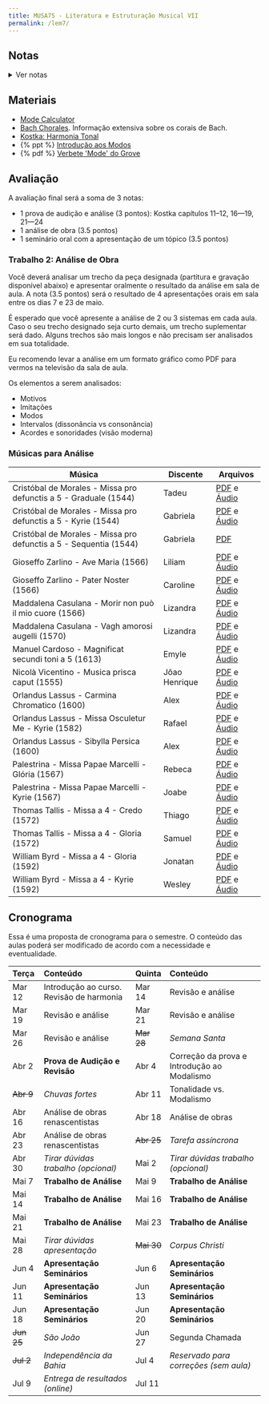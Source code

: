 ```yaml
---
title: MUSA75 - Literatura e Estruturação Musical VII
permalink: /lem7/
---
```


## Notas

<details>
  <summary>Ver notas</summary>

| Nome                          | Prova (3) | Análise (3.5) | Seminário (3.5) | Nota Final |
|:------------------------------|:----------|:--------------|:----------------|:-----------|
| Alex Cerqueira Marques        | 2.7       |               |                 | =sum       |
| Caroline Lima Turbiani        | 2.3       |               |                 | =sum       |
| Emyle Magna Santos Barbosa    | 2.3       |               |                 | =sum       |
| Gabriela Dalcom De Oliveira   | 2.7       |               |                 | =sum       |
| Joabe Jesus Borges            | 2.8       |               |                 | =sum       |
| João Henrique Souza e Souza   | 2.4       |               |                 | =sum       |
| Jonatan Silva De Oliveira     | 2.3       |               |                 | =sum       |
| Liliam Abilio Dantas          | 2.8       |               |                 | =sum       |
| Lizandra Dos Santos Goncalves | 2.3       |               |                 | =sum       |
| Rafael Santos Alencar         | 2.4       |               |                 | =sum       |
| Rebeca De Oliveira Lima       | 2.8       |               |                 | =sum       |
| Samuel Da Silva Ressurreição  | 2.8       |               |                 | =sum       |
| Tadeu Maciel Feitosa Campos   | 2.3       |               |                 | =sum       |
| Thiago Alves Pereira          | 2.5       |               |                 | =sum       |
| Wesley Alves Dos Santos       | 1.7       |               |                 | =sum       |

</details>

## Materiais

- [Mode Calculator](https://music-theory-practice.com/modes/mode-calculator.html)
- [Bach Chorales](http://www.bach-chorales.com/Index.htm). Informação extensiva sobre os corais de Bach.
- [Kostka: Harmonia Tonal](https://nuvem.ufba.br/s/9s7D1lAU6nNfnoF)
- {% ppt %} [Introdução aos Modos](https://docs.pkroger.com/Introdução%20aos%20Modos.pptx)
- {% pdf %} [Verbete 'Mode' do Grove](https://docs.pkroger.com/Mode%20-%20Grove.pdf)

## Avaliação

A avaliação final será a soma de 3 notas:

 - 1 prova de audição e análise (3 pontos): Kostka capítulos 11–12, 16—19, 21—24
 - 1 análise de obra (3.5 pontos)
 - 1 seminário oral com a apresentação de um tópico (3.5 pontos)


<!-- ### Prova de Audição

Na parte de audição das obras você deverá identificar o nome da obra, o(a)
compositor(a), e a data aproximada da obra.

- Giovanni Pierluigi da Palestrina - Il primo libro de madrigali a 4 voci - 1555
- Adriaen Willaert - Te Deum Patrem ingenitum - 1559
- Maddalena Casulana - Il secondo Libro de Madrigali a quattro voci - 1570 <br/>
  _Primeira compositora a ter um volume inteiro exclusivamente de sua música_
- Gregorio Allegri - Miserere (trecho) - ~1630
- Claudio Monteverdi - Sesto libro de madrigali - Oime il bel viso - 1614
- Francesca Caccini - La liberazione di Ruggiero dall’isola di Alcina - Ahi Melissa - 1625 <br/>
  _Primeira mulher a escrever uma ópera completa_
- Barbara Strozzi - Che si può fare op. 8 - 1664
- A. Vivaldi - Concerto em Si Menor - 2o Movimento - 1711
- J. S. Bach - Concerto in A minor - 2o Movimento - 1714
- J. S. Bach - Missa em Si Menor - Kyrie - 1748

Extras

- {% yt %} [How Allegri's Miserere should really sound](https://www.youtube.com/watch?v=h6hD8YtO5HI)

-->

### Trabalho 2: Análise de Obra

Você deverá analisar um trecho da peça designada (partitura e gravação
disponível abaixo) e apresentar oralmente o resultado da análise em sala de
aula. A nota (3.5 pontos) será o resultado de 4 apresentações orais em sala
entre os dias 7 e 23 de maio.

É esperado que você apresente a análise de 2 ou 3 sistemas em cada aula. Caso o
seu trecho designado seja curto demais, um trecho suplementar será dado. Alguns
trechos são mais longos e não precisam ser analisados em sua totalidade.

Eu recomendo levar a análise em um formato gráfico como PDF para vermos na
televisão da sala de aula.

Os elementos a serem analisados:
- Motivos
- Imitações
- Modos
- Intervalos (dissonância vs consonância)
- Acordes e sonoridades (visão moderna)


### Músicas para Análise


| Música                                                            | Discente      | Arquivos                |
|-------------------------------------------------------------------|---------------|-------------------------|
| Cristóbal de Morales - Missa pro defunctis a 5 - Graduale (1544)  | Tadeu         | [PDF][10] e [Áudio][30] |
| Cristóbal de Morales - Missa pro defunctis a 5 - Kyrie (1544)     | Gabriela      | [PDF][11] e [Áudio][31] |
| Cristóbal de Morales - Missa pro defunctis a 5 - Sequentia (1544) | Gabriela      | [PDF][12]               |
| Gioseffo Zarlino - Ave Maria (1566)                               | Liliam        | [PDF][13] e [Áudio][33] |
| Gioseffo Zarlino - Pater Noster (1566)                            | Caroline      | [PDF][14] e [Áudio][34] |
| Maddalena Casulana - Morir non può il mio cuore (1566)            | Lizandra      | [PDF][15] e [Áudio][35] |
| Maddalena Casulana - Vagh amorosi augelli (1570)                  | Lizandra      | [PDF][16] e [Áudio][36] |
| Manuel Cardoso - Magnificat secundi toni a 5 (1613)               | Emyle         | [PDF][17] e [Áudio][37] |
| Nicolà Vicentino - Musica prisca caput (1555)                     | Jõao Henrique | [PDF][18] e [Áudio][38] |
| Orlandus Lassus - Carmina Chromatico (1600)                       | Alex          | [PDF][19] e [Áudio][39] |
| Orlandus Lassus - Missa Osculetur Me - Kyrie (1582)               | Rafael        | [PDF][20] e [Áudio][40] |
| Orlandus Lassus - Sibylla Persica (1600)                          | Alex          | [PDF][21] e [Áudio][41] |
| Palestrina - Missa Papae Marcelli - Glória (1567)                 | Rebeca        | [PDF][22] e [Áudio][42] |
| Palestrina - Missa Papae Marcelli - Kyrie (1567)                  | Joabe         | [PDF][23] e [Áudio][43] |
| Thomas Tallis - Missa a 4 - Credo (1572)                          | Thiago        | [PDF][24] e [Áudio][44] |
| Thomas Tallis - Missa a 4 - Gloria (1572)                         | Samuel        | [PDF][25] e [Áudio][45] |
| William Byrd - Missa a 4 - Gloria (1592)                          | Jonatan       | [PDF][26] e [Áudio][46] |
| William Byrd - Missa a 4 - Kyrie (1592)                           | Wesley        | [PDF][27] e [Áudio][47] |


[10]: https://docs.pkroger.com/analise/Cristóbal%20de%20Morales%20-%20Missa%20pro%20defunctis%20a%205%20-%20Graduale.pdf
[11]: https://docs.pkroger.com/analise/Cristóbal%20de%20Morales%20-%20Missa%20pro%20defunctis%20a%205%20-%20Kyrie.pdf
[12]: https://docs.pkroger.com/analise/Cristóbal%20de%20Morales%20-%20Missa%20pro%20defunctis%20a%205%20-%20Sequentia.pdf
[13]: https://docs.pkroger.com/analise/Gioseffo%20Zarlino%20-%20Ave%20Maria.pdf
[14]: https://docs.pkroger.com/analise/Gioseffo%20Zarlino%20-%20Pater%20Noster.pdf
[15]: https://docs.pkroger.com/analise/Maddalena%20Casulana%20-%20Morir%20non%20può%20il%20mio%20cuore.pdf
[16]: https://docs.pkroger.com/analise/Maddalena%20Casulana%20-%20Vagh%20amorosi%20augelli.pdf
[17]: https://docs.pkroger.com/analise/Manuel%20Cardoso%20-%20Magnificat%20secundi%20toni.pdf
[18]: https://docs.pkroger.com/analise/Nicolà%20Vicentino%20-%20Musica%20prisca%20caput.pdf

[19]: https://docs.pkroger.com/analise/Orlandus%20Lassus%20-%20Carmina%20Chromatico.pdf
[20]: https://docs.pkroger.com/analise/Orlandus%20Lassus%20-%20Missa%20Osculetur%20Me%20-%20Kyrie.pdf
[21]: https://docs.pkroger.com/analise/Orlandus%20Lassus%20-%20Sibylla%20Persica.pdf

[22]: https://docs.pkroger.com/analise/Palestrina%20-%20Missa%20Papae%20Marcelli%20-%20Glória.pdf
[23]: https://docs.pkroger.com/analise/Palestrina%20-%20Missa%20Papae%20Marcelli%20-%20Kyrie.pdf
[24]: https://docs.pkroger.com/analise/Thomas%20Tallis%20-%20Missa%20a%204%20-%20Credo.pdf
[25]: https://docs.pkroger.com/analise/Thomas%20Tallis%20-%20Missa%20a%204%20-%20Gloria.pdf
[26]: https://docs.pkroger.com/analise/William%20Byrd%20-%20Missa%20a%204%20-%20Gloria.pdf
[27]: https://docs.pkroger.com/analise/William%20Byrd%20-%20Missa%20a%204%20-%20Kyrie.pdf


[30]: https://docs.pkroger.com/analise/Cristóbal%20de%20Morales%20-%20Missa%20pro%20defunctis%20a%205%20-%20Graduale.mp3
[31]: https://docs.pkroger.com/analise/Cristóbal%20de%20Morales%20-%20Missa%20pro%20defunctis%20a%205%20-%20Kyrie.mp3
[33]: https://docs.pkroger.com/analise/Gioseffo%20Zarlino%20-%20Ave%20Maria.mp3
[34]: https://docs.pkroger.com/analise/Gioseffo%20Zarlino%20-%20Pater%20Noster.mp3
[35]: https://docs.pkroger.com/analise/Maddalena%20Casulana%20-%20Morir%20non%20può%20il%20mio%20cuore.mp3
[36]: https://docs.pkroger.com/analise/Maddalena%20Casulana%20-%20Vagh%20amorosi%20augelli.mp3
[37]: https://docs.pkroger.com/analise/Manuel%20Cardoso%20-%20Magnificat%20secundi%20toni.mp3
[38]: https://docs.pkroger.com/analise/Nicolà%20Vicentino%20-%20Musica%20prisca%20caput.mp3

[39]: https://docs.pkroger.com/analise/Orlandus%20Lassus%20-%20Carmina%20Chromatico.mp3
[40]: https://docs.pkroger.com/analise/Orlandus%20Lassus%20-%20Missa%20Osculetur%20Me%20-%20Kyrie.mp3
[41]: https://docs.pkroger.com/analise/Orlandus%20Lassus%20-%20Sibylla%20Persica.mp3
[42]: https://docs.pkroger.com/analise/Palestrina%20-%20Missa%20Papae%20Marcelli%20-%20Glória.mp3
[43]: https://docs.pkroger.com/analise/Palestrina%20-%20Missa%20Papae%20Marcelli%20-%20Kyrie.mp3
[44]: https://docs.pkroger.com/analise/Thomas%20Tallis%20-%20Missa%20a%204%20-%20Credo.mp3
[45]: https://docs.pkroger.com/analise/Thomas%20Tallis%20-%20Missa%20a%204%20-%20Gloria.mp3
[46]: https://docs.pkroger.com/analise/William%20Byrd%20-%20Missa%20a%204%20-%20Gloria.mp3
[47]: https://docs.pkroger.com/analise/William%20Byrd%20-%20Missa%20a%204%20-%20Kyrie.mp3


<!-- ### Tópicos para os Seminários

- Moteto
- Madrigal
- Palestrina
- Renascimento vs Barroco
- Época medieval vs Renascimento
- Compositor(a) renascentista
- Missa
- Música reservata
- Contraponto imitativo

-->


## Cronograma

Essa é uma proposta de cronograma para o semestre. O conteúdo das aulas poderá
ser modificado de acordo com a necessidade e eventualidade.

| Terça      | Conteúdo                                 | Quinta     | Conteúdo                                    |
|:-----------|:-----------------------------------------|:-----------|:--------------------------------------------|
| Mar 12     | Introdução ao curso. Revisão de harmonia | Mar 14     | Revisão e análise                           |
| Mar 19     | Revisão e análise                        | Mar 21     | Revisão e análise                           |
| Mar 26     | Revisão e análise                        | ~~Mar 28~~ | _Semana Santa_                              |
| Abr 2      | **Prova de Audição e Revisão**           | Abr 4      | Correção da prova e Introdução ao Modalismo |
| ~~Abr 9~~  | _Chuvas fortes_                          | Abr 11     | Tonalidade vs. Modalismo                    |
| Abr 16     | Análise de obras renascentistas          | Abr 18     | Análise de obras                            |
| Abr 23     | Análise de obras renascentistas          | ~~Abr 25~~ | _Tarefa assíncrona_                         |
| Abr 30     | _Tirar dúvidas trabalho (opcional)_      | Mai 2      | _Tirar dúvidas trabalho (opcional)_         |
| Mai 7      | **Trabalho de Análise**                  | Mai 9      | **Trabalho de Análise**                     |
| Mai 14     | **Trabalho de Análise**                  | Mai 16     | **Trabalho de Análise**                     |
| Mai 21     | **Trabalho de Análise**                  | Mai 23     | **Trabalho de Análise**                     |
| Mai 28     | _Tirar dúvidas apresentação_             | ~~Mai 30~~ | _Corpus Christi_                            |
| Jun 4      | **Apresentação Seminários**              | Jun 6      | **Apresentação Seminários**                 |
| Jun 11     | **Apresentação Seminários**              | Jun 13     | **Apresentação Seminários**                 |
| Jun 18     | **Apresentação Seminários**              | Jun 20     | **Apresentação Seminários**                 |
| ~~Jun 25~~ | _São João_                               | Jun 27     | Segunda Chamada                             |
| ~~Jul 2~~  | _Independência da Bahia_                 | Jul 4      | _Reservado para correções (sem aula)_       |
| Jul 9      | _Entrega de resultados (online)_         | Jul 11     |                                             |
